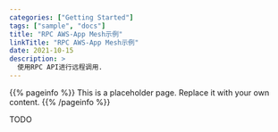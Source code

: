 ```yaml
---
categories: ["Getting Started"]
tags: ["sample", "docs"]
title: "RPC AWS-App Mesh示例"
linkTitle: "RPC AWS-App Mesh示例"
date: 2021-10-15
description: >
  使用RPC API进行远程调用.
---
```


{{% pageinfo %}}
This is a placeholder page. Replace it with your own content.
{{% /pageinfo %}}


TODO